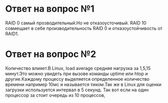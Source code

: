 # Ответ на вопрос №1
RAID 0 cамый прозводительный.Но не отказоусточивый.
RAID 10 совмещает в себе производительность RAID 0 и отказоустойчивость от RAID1.
# Ответ на вопрос №2
Количество влияет.В Linux, load average средняя нагрузка за 1,5,15 минут.Это можно увидеть при вызове команды uptime или htop и другие.Каждому процессу
выделяется определенное количество времени например 10мс и называется тиком.Так же в Linux для оценки загрузки используется интервал в 5 секунд. 
Так вот если на один процессор  за стоит очередь из 10 процессов, 
